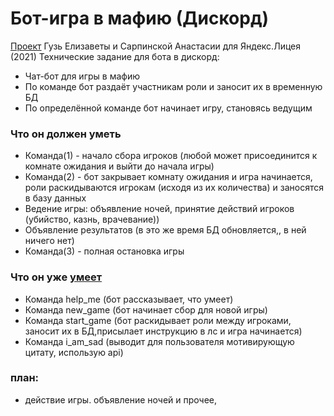 # Бот-игра в мафию (Дискорд) 
[Проект](https://github.com/Lymina/lyceum_project) Гузь Елизаветы и Сарпинской Анастасии для Яндекс.Лицея (2021) Технические задание для бота в дискорд:
* Чат-бот для игры в мафию
* По команде бот раздаёт участникам роли и заносит их в временную БД
* По определённой команде бот начинает игру, становясь ведущим

### Что он должен уметь
* Команда(1) - начало сбора игроков (любой может присоединится к комнате ожидания и выйти до начала игры) 
* Команда(2) - бот закрывает комнату ожидания и игра начинается, роли раскидываются игрокам (исходя из их количества) и заносятся в базу данных
* Ведение игры: объявление ночей, принятие действий игроков (убийство, казнь, врачевание))
* Объявление результатов (в это же время БД обновляется,, в ней ничего нет)
* Команда(3) - полная остановка игры
 
### Что он уже [умеет](dis_bot)
* Команда help_me (бот рассказывает, что умеет)
* Команда new_game (бот начинает сбор для новой игры)
* Команда start_game (бот раскидывает роли между игроками, заносит их в БД,присылает инструкцию в лс и игра начинается)  
* Команда i_am_sad (выводит для пользователя мотивирующую цитату, использую api)
 
### план:
*  действие игры. объявление ночей и прочее, 
